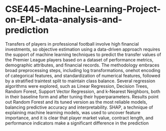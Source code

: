 # CSE445-Machine-Learning-Project-on-EPL-data-analysis-and-prediction
Transfers of players in professional football involve high financial investments, so objective estimation using
a data-driven approach requires the support of machine learning techniques to predict the transfer values
of the Premier League players based on a dataset of performance metrics, demographic attributes, and
financial records. The methodology embraces broad preprocessing steps, including log transformations, onehot encoding of categorical features, and standardization of numerical features, followed by a stratified traintest split to maintain class balance. Several regression algorithms were explored, such as Linear Regression,
Decision Trees, Random Forest, Support Vector Regression, and k-Nearest Neighbors, both in their baseline
form and after tuning their hyperparameters. Results point out Random Forest and its tuned version as the most reliable models, balancing
predictive accuracy and interpretability. SHAP, a technique of explaining machine learning models, was used
to uncover feature importance, and it is clear that player market value, contract length, and performance
indicators make a significant difference in the prediction
